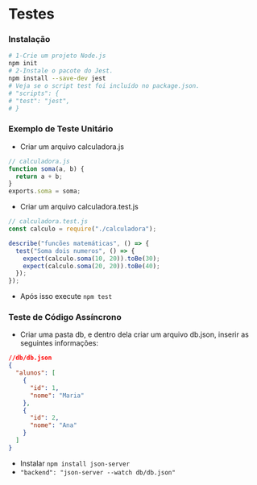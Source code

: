 # Testes

### Instalação

```bash
# 1-Crie um projeto Node.js
npm init
# 2-Instale o pacote do Jest.
npm install --save-dev jest
# Veja se o script test foi incluído no package.json.
# "scripts": {
# "test": "jest",
# }
```

### Exemplo de Teste Unitário

- Criar um arquivo calculadora.js

```js
// calculadora.js
function soma(a, b) {
  return a + b;
}
exports.soma = soma;
```

- Criar um arquivo calculadora.test.js

```js
// calculadora.test.js
const calculo = require("./calculadora");

describe("funcões matemáticas", () => {
  test("Soma dois numeros", () => {
    expect(calculo.soma(10, 20)).toBe(30);
    expect(calculo.soma(20, 20)).toBe(40);
  });
});
```

- Após isso execute `npm test`

### Teste de Código Assíncrono

- Criar uma pasta db, e dentro dela criar um arquivo db.json,
  inserir as seguintes informações:

```json
//db/db.json
{
  "alunos": [
    {
      "id": 1,
      "nome": "Maria"
    },
    {
      "id": 2,
      "nome": "Ana"
    }
  ]
}
```

- Instalar `npm install json-server`
- `"backend": "json-server --watch db/db.json"`
